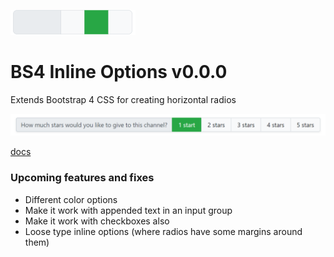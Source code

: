 ![Logo](docs/images/logo.svg)

# BS4 Inline Options v0.0.0
Extends Bootstrap 4 CSS for creating horizontal radios

![Image 1](docs/images/image-1.png)

[docs](https://zfunx.github.io/BS4-Inline-Options/)

### Upcoming features and fixes
- Different color options
- Make it work with appended text in an input group
- Make it work with checkboxes also
- Loose type inline options (where radios have some margins around them)